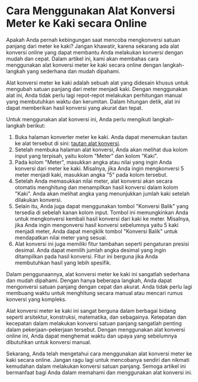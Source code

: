 Cara Menggunakan Alat Konversi Meter ke Kaki secara Online
==========================================================

Apakah Anda pernah kebingungan saat mencoba mengkonversi satuan panjang dari meter ke kaki? Jangan khawatir, karena sekarang ada alat konversi online yang dapat membantu Anda melakukan konversi dengan mudah dan cepat. Dalam artikel ini, kami akan membahas cara menggunakan alat konversi meter ke kaki secara online dengan langkah-langkah yang sederhana dan mudah dipahami.

Alat konversi meter ke kaki adalah sebuah alat yang didesain khusus untuk mengubah satuan panjang dari meter menjadi kaki. Dengan menggunakan alat ini, Anda tidak perlu lagi repot-repot melakukan perhitungan manual yang membutuhkan waktu dan kerumitan. Dalam hitungan detik, alat ini dapat memberikan hasil konversi yang akurat dan tepat.

Untuk menggunakan alat konversi ini, Anda perlu mengikuti langkah-langkah berikut:

1. Buka halaman konverter meter ke kaki. Anda dapat menemukan tautan ke alat tersebut di sini: [tautan alat konversi](https://www.onlinecalculatorsfree.com/id/convert/meter-to-feet.html).
2. Setelah membuka halaman alat konversi, Anda akan melihat dua kolom input yang terpisah, yaitu kolom "Meter" dan kolom "Kaki".
3. Pada kolom "Meter", masukkan angka atau nilai yang ingin Anda konversi dari meter ke kaki. Misalnya, jika Anda ingin mengkonversi 5 meter menjadi kaki, masukkan angka "5" pada kolom tersebut.
4. Setelah Anda memasukkan nilai meter, alat konversi akan secara otomatis menghitung dan menampilkan hasil konversi dalam kolom "Kaki". Anda akan melihat angka yang menunjukkan jumlah kaki setelah dilakukan konversi.
5. Selain itu, Anda juga dapat menggunakan tombol "Konversi Balik" yang tersedia di sebelah kanan kolom input. Tombol ini memungkinkan Anda untuk mengkonversi kembali hasil konversi dari kaki ke meter. Misalnya, jika Anda ingin mengonversi hasil konversi sebelumnya yaitu 5 kaki menjadi meter, Anda dapat mengklik tombol "Konversi Balik" untuk mendapatkan nilai meter yang sesuai.
6. Alat konversi ini juga memiliki fitur tambahan seperti pengaturan presisi desimal. Anda dapat memilih jumlah angka desimal yang ingin ditampilkan pada hasil konversi. Fitur ini berguna jika Anda membutuhkan hasil yang lebih spesifik.

Dalam penggunaannya, alat konversi meter ke kaki ini sangatlah sederhana dan mudah dipahami. Dengan hanya beberapa langkah, Anda dapat mengonversi satuan panjang dengan cepat dan akurat. Anda tidak perlu lagi membuang waktu untuk menghitung secara manual atau mencari rumus konversi yang kompleks.

Alat konversi meter ke kaki ini sangat berguna dalam berbagai bidang seperti arsitektur, konstruksi, matematika, dan sebagainya. Ketepatan dan kecepatan dalam melakukan konversi satuan panjang sangatlah penting dalam pekerjaan-pekerjaan tersebut. Dengan menggunakan alat konversi online ini, Anda dapat menghemat waktu dan upaya yang sebelumnya dibutuhkan untuk konversi manual.

Sekarang, Anda telah mengetahui cara menggunakan alat konversi meter ke kaki secara online. Jangan ragu lagi untuk mencobanya sendiri dan nikmati kemudahan dalam melakukan konversi satuan panjang. Semoga artikel ini bermanfaat bagi Anda dalam memahami dan menggunakan alat konversi ini.